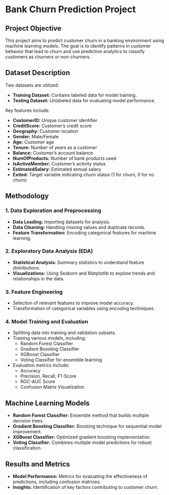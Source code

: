 # Bank Churn Prediction Project

## Project Objective
This project aims to predict customer churn in a banking environment using machine learning models. The goal is to identify patterns in customer behavior that lead to churn and use predictive analytics to classify customers as churners or non-churners.

## Dataset Description
Two datasets are utilized:
- **Training Dataset:** Contains labeled data for model training.
- **Testing Dataset:** Unlabeled data for evaluating model performance.

Key features include:
- **CustomerID:** Unique customer identifier
- **CreditScore:** Customer’s credit score
- **Geography:** Customer location
- **Gender:** Male/Female
- **Age:** Customer age
- **Tenure:** Number of years as a customer
- **Balance:** Customer’s account balance
- **NumOfProducts:** Number of bank products used
- **IsActiveMember:** Customer’s activity status
- **EstimatedSalary:** Estimated annual salary
- **Exited:** Target variable indicating churn status (1 for churn, 0 for no churn)

## Methodology
### 1. Data Exploration and Preprocessing
- **Data Loading:** Importing datasets for analysis.
- **Data Cleaning:** Handling missing values and duplicate records.
- **Feature Transformation:** Encoding categorical features for machine learning.

### 2. Exploratory Data Analysis (EDA)
- **Statistical Analysis:** Summary statistics to understand feature distributions.
- **Visualizations:** Using Seaborn and Matplotlib to explore trends and relationships in the data.

### 3. Feature Engineering
- Selection of relevant features to improve model accuracy.
- Transformation of categorical variables using encoding techniques.

### 4. Model Training and Evaluation
- Splitting data into training and validation subsets.
- Training various models, including:
  - Random Forest Classifier
  - Gradient Boosting Classifier
  - XGBoost Classifier
  - Voting Classifier for ensemble learning
- Evaluation metrics include:
  - Accuracy
  - Precision, Recall, F1-Score
  - ROC-AUC Score
  - Confusion Matrix Visualization

## Machine Learning Models
- **Random Forest Classifier:** Ensemble method that builds multiple decision trees.
- **Gradient Boosting Classifier:** Boosting technique for sequential model improvement.
- **XGBoost Classifier:** Optimized gradient boosting implementation.
- **Voting Classifier:** Combines multiple model predictions for robust classification.

## Results and Metrics
- **Model Performance:** Metrics for evaluating the effectiveness of predictions, including confusion matrices.
- **Insights:** Identification of key factors contributing to customer churn.